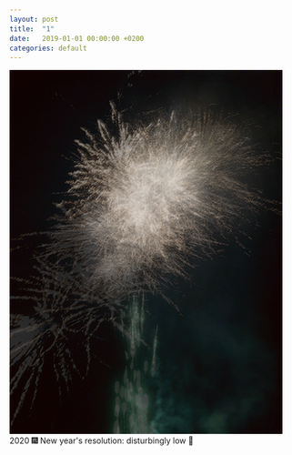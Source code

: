 ```yaml
---
layout: post
title:  "1"
date:   2019-01-01 00:00:00 +0200
categories: default
---
```

<img src="assets/content/tCJi1lma.png"/>
2020 🎆 New year's resolution: disturbingly low 👾